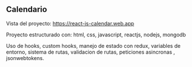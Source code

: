 ## Calendario
Vista del proyecto: https://react-js-calendar.web.app

Proyecto estructurado con: html, css, javascript, reactjs, nodejs, mongodb

Uso de hooks, custom hooks, manejo de estado con redux, variables de entorno, sistema de rutas, validacion de rutas, peticiones asincronas , jsonwebtokens.
